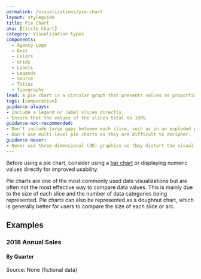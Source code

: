 ```yaml
---
permalink: /visualizations/pie-chart
layout: styleguide
title: Pie Chart
aka: [Circle Chart]
category: Visualization types
components:
  - Agency Logo
  - Axes
  - Colors
  - Grids
  - Labels
  - Legends
  - Source
  - Titles
  - Typography
lead: A pie chart is a circular graph that presents values as proportionate slices.
tags: [comparative]
guidance-always:
- Include a legend or label slices directly.
- Ensure that the values of the slices total to 100%.
guidance-not-recommended:
- Don't include large gaps between each slice, such as in an exploded pie chart.
- Don't use multi-level pie charts as they are difficult to decipher.
guidance-never:
- Never use three dimensional (3D) graphics as they distort the visual calculation of volume.
---
```

<div class="usa-viz-warning">
  Before using a pie chart, consider using a
  <a href="{{ site.baseurl }}/visualizations/bar-chart">bar chart</a>
  or displaying numeric values directly for improved usability.
</div>

<p>
  Pie charts are one of the most commonly used data visualizations but are often
  not the most effective way to compare data values. This is mainly due to the
  size of each slice and the number of data categories being represented. Pie
  charts can also be represented as a doughnut chart, which is generally better
  for users to compare the size of each slice or arc.
</p>

<h2>Examples</h2>
<div class="usa-chart-card">
  <div class="usa-chart-header">
    <h3 class="usa-chart-title">2018 Annual Sales</h3>
    <h4 class="usa-chart-subtitle">By Quarter</h4>
  </div>
  <canvas id="chart-pie"></canvas>
  <div class="usa-source-container">
    <div>
      Source: None (fictional data)
    </div>
  </div>
</div>

